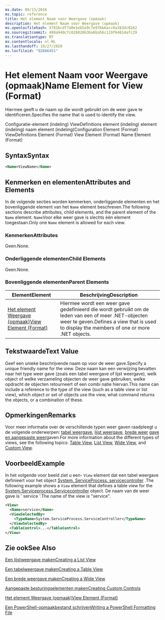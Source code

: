 ```yaml
---
ms.date: 09/13/2016
ms.topic: reference
title: Het element Naam voor Weergave (opmaak)
description: Het element Naam voor Weergave (opmaak)
ms.openlocfilehash: 5781bcdf7a0e1eb5e9c7e97bb6acc0a383dc0262
ms.sourcegitcommit: 488a940c7c828820b36a6ba56c119f64614afc29
ms.translationtype: MT
ms.contentlocale: nl-NL
ms.lasthandoff: 10/27/2020
ms.locfileid: "92666451"
---
```

# <a name="name-element-for-view-format"></a><span data-ttu-id="2fa6a-103">Het element Naam voor Weergave (opmaak)</span><span class="sxs-lookup"><span data-stu-id="2fa6a-103">Name Element for View (Format)</span></span>

<span data-ttu-id="2fa6a-104">Hiermee geeft u de naam op die wordt gebruikt om de weer gave te identificeren.</span><span class="sxs-lookup"><span data-stu-id="2fa6a-104">Specifies the name that is used to identify the view.</span></span>

<span data-ttu-id="2fa6a-105">Configuratie-element (indeling) ViewDefinitions element (indeling) element (indeling) naam element (indeling)</span><span class="sxs-lookup"><span data-stu-id="2fa6a-105">Configuration Element (Format) ViewDefinitions Element (Format) View Element (Format) Name Element (Format)</span></span>

## <a name="syntax"></a><span data-ttu-id="2fa6a-106">Syntax</span><span class="sxs-lookup"><span data-stu-id="2fa6a-106">Syntax</span></span>

```xml
<Name>ViewName</Name>
```

## <a name="attributes-and-elements"></a><span data-ttu-id="2fa6a-107">Kenmerken en elementen</span><span class="sxs-lookup"><span data-stu-id="2fa6a-107">Attributes and Elements</span></span>

<span data-ttu-id="2fa6a-108">In de volgende secties worden kenmerken, onderliggende elementen en het bovenliggende element van het `Name` element beschreven.</span><span class="sxs-lookup"><span data-stu-id="2fa6a-108">The following sections describe attributes, child elements, and the parent element of the `Name` element.</span></span> <span data-ttu-id="2fa6a-109">`Name`Voor elke weer gave is slechts één element toegestaan.</span><span class="sxs-lookup"><span data-stu-id="2fa6a-109">Only one `Name` element is allowed for each view.</span></span>

### <a name="attributes"></a><span data-ttu-id="2fa6a-110">Kenmerken</span><span class="sxs-lookup"><span data-stu-id="2fa6a-110">Attributes</span></span>

<span data-ttu-id="2fa6a-111">Geen.</span><span class="sxs-lookup"><span data-stu-id="2fa6a-111">None.</span></span>

### <a name="child-elements"></a><span data-ttu-id="2fa6a-112">Onderliggende elementen</span><span class="sxs-lookup"><span data-stu-id="2fa6a-112">Child Elements</span></span>

<span data-ttu-id="2fa6a-113">Geen.</span><span class="sxs-lookup"><span data-stu-id="2fa6a-113">None.</span></span>

### <a name="parent-elements"></a><span data-ttu-id="2fa6a-114">Bovenliggende elementen</span><span class="sxs-lookup"><span data-stu-id="2fa6a-114">Parent Elements</span></span>

|<span data-ttu-id="2fa6a-115">Element</span><span class="sxs-lookup"><span data-stu-id="2fa6a-115">Element</span></span>|<span data-ttu-id="2fa6a-116">Beschrijving</span><span class="sxs-lookup"><span data-stu-id="2fa6a-116">Description</span></span>|
|-------------|-----------------|
|[<span data-ttu-id="2fa6a-117">Het element Weergave (opmaak)</span><span class="sxs-lookup"><span data-stu-id="2fa6a-117">View Element (Format)</span></span>](./view-element-format.md)|<span data-ttu-id="2fa6a-118">Hiermee wordt een weer gave gedefinieerd die wordt gebruikt om de leden van een of meer .NET-objecten weer te geven.</span><span class="sxs-lookup"><span data-stu-id="2fa6a-118">Defines a view that is used to display the members of one or more .NET objects.</span></span>|

## <a name="text-value"></a><span data-ttu-id="2fa6a-119">Tekstwaarde</span><span class="sxs-lookup"><span data-stu-id="2fa6a-119">Text Value</span></span>

<span data-ttu-id="2fa6a-120">Geef een unieke beschrijvende naam op voor de weer gave.</span><span class="sxs-lookup"><span data-stu-id="2fa6a-120">Specify a unique friendly name for the view.</span></span> <span data-ttu-id="2fa6a-121">Deze naam kan een verwijzing bevatten naar het type weer gave (zoals een tabel weergave of lijst weergave), welk object of welke verzameling objecten de weer gave gebruiken, welke opdracht de objecten retourneert of een combi natie hiervan.</span><span class="sxs-lookup"><span data-stu-id="2fa6a-121">This name can include a reference to the type of the view (such as a table view or list view), which object or set of objects use the view, what command returns the objects, or a combination of these.</span></span>

## <a name="remarks"></a><span data-ttu-id="2fa6a-122">Opmerkingen</span><span class="sxs-lookup"><span data-stu-id="2fa6a-122">Remarks</span></span>

<span data-ttu-id="2fa6a-123">Voor meer informatie over de verschillende typen weer gaven raadpleegt u de volgende onderwerpen: [tabel weergave](./creating-a-table-view.md), [lijst weergave](./creating-a-list-view.md), [brede weer](./creating-a-wide-view.md) [gave en aangepaste weer](./creating-custom-controls.md)gaven.</span><span class="sxs-lookup"><span data-stu-id="2fa6a-123">For more information about the different types of views, see the following topics: [Table View](./creating-a-table-view.md), [List View](./creating-a-list-view.md), [Wide View](./creating-a-wide-view.md), and [Custom View](./creating-custom-controls.md).</span></span>

## <a name="example"></a><span data-ttu-id="2fa6a-124">Voorbeeld</span><span class="sxs-lookup"><span data-stu-id="2fa6a-124">Example</span></span>

<span data-ttu-id="2fa6a-125">In het volgende voor beeld ziet u een- `View` element dat een tabel weergave definieert voor het object [System. ServiceProcess. servicecontroller](/dotnet/api/System.ServiceProcess.ServiceController) .</span><span class="sxs-lookup"><span data-stu-id="2fa6a-125">The following example shows a `View` element that defines a table view for the [System.Serviceprocess.Servicecontroller](/dotnet/api/System.ServiceProcess.ServiceController) object.</span></span> <span data-ttu-id="2fa6a-126">De naam van de weer gave is ' service '.</span><span class="sxs-lookup"><span data-stu-id="2fa6a-126">The name of the view is "service".</span></span>

```xml
<View>
  <Name>service</Name>
  <ViewSelectedBy>
    <TypeName>System.ServiceProcess.ServiceController</TypeName>
  </ViewSelectedBy>
  <TableControl>...</TableControl>
</View>

```

## <a name="see-also"></a><span data-ttu-id="2fa6a-127">Zie ook</span><span class="sxs-lookup"><span data-stu-id="2fa6a-127">See Also</span></span>

[<span data-ttu-id="2fa6a-128">Een lijstweergave maken</span><span class="sxs-lookup"><span data-stu-id="2fa6a-128">Creating a List View</span></span>](./creating-a-list-view.md)

[<span data-ttu-id="2fa6a-129">Een tabelweergave maken</span><span class="sxs-lookup"><span data-stu-id="2fa6a-129">Creating a Table View</span></span>](./creating-a-table-view.md)

[<span data-ttu-id="2fa6a-130">Een brede weergave maken</span><span class="sxs-lookup"><span data-stu-id="2fa6a-130">Creating a Wide View</span></span>](./creating-a-wide-view.md)

[<span data-ttu-id="2fa6a-131">Aangepaste besturingselementen maken</span><span class="sxs-lookup"><span data-stu-id="2fa6a-131">Creating Custom Controls</span></span>](./creating-custom-controls.md)

[<span data-ttu-id="2fa6a-132">Het element Weergave (opmaak)</span><span class="sxs-lookup"><span data-stu-id="2fa6a-132">View Element (Format)</span></span>](./view-element-format.md)

[<span data-ttu-id="2fa6a-133">Een PowerShell-opmaakbestand schrijven</span><span class="sxs-lookup"><span data-stu-id="2fa6a-133">Writing a PowerShell Formatting File</span></span>](./writing-a-powershell-formatting-file.md)
